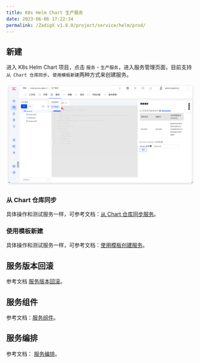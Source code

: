 ```yaml
---
title: K8s Helm Chart 生产服务
date: 2023-06-06 17:22:34
permalink: /ZadigX v1.8.0/project/service/helm/prod/
---
```


## 新建

进入 K8s Helm Chart 项目，点击 `服务` - `生产服务`，进入服务管理页面，目前支持`从 Chart 仓库同步`、`使用模板新建`两种方式来创建服务。

![创建服务](../../../_images/create_helm_service_prod.png)

### 从 Chart 仓库同步

具体操作和测试服务一样，可参考文档：[从 Chart 仓库同步服务](/ZadigX%20v1.8.0/project/service/helm/chart/#从-chart-仓库同步服务)。

### 使用模板新建

具体操作和测试服务一样，可参考文档：[使用模板创建服务](/ZadigX%20v1.8.0/project/service/helm/chart/#使用模板新建单个服务)。

## 服务版本回滚

参考文档 [服务版本回滚](/ZadigX%20v1.8.0/project/service/k8s/#服务版本回滚)。

## 服务组件

参考文档：[服务组件](/ZadigX%20v1.8.0/project/service/module/#k8s-helm-chart-项目)。

## 服务编排

参考文档： [服务编排](/ZadigX%20v1.8.0/project/service/helm/chart/#服务编排)。
